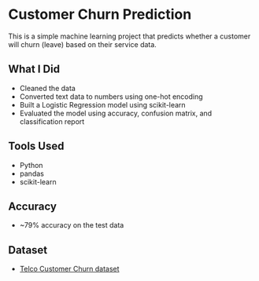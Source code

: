 # Customer Churn Prediction

This is a simple machine learning project that predicts whether a customer will churn (leave) based on their service data.

## What I Did

- Cleaned the data
- Converted text data to numbers using one-hot encoding
- Built a Logistic Regression model using scikit-learn
- Evaluated the model using accuracy, confusion matrix, and classification report

## Tools Used

- Python
- pandas
- scikit-learn

## Accuracy

- ~79% accuracy on the test data

## Dataset

- [Telco Customer Churn dataset](https://www.kaggle.com/blastchar/telco-customer-churn)

